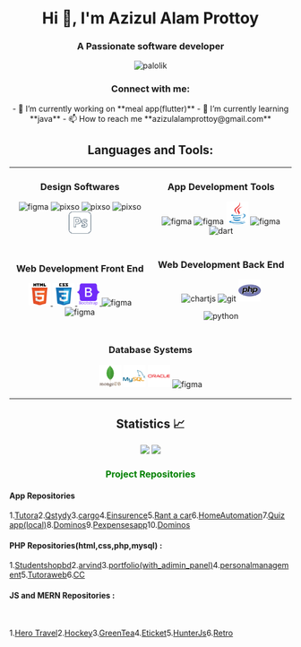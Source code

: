<h1 align="center">Hi 👋, I'm Azizul Alam Prottoy</h1>
<h3 align="center">A Passionate software developer</h3>
<p  align="center"> <img src="https://komarev.com/ghpvc/?username=palolik&label=Profile%20views&color=0e75b6&style=flat" alt="palolik" /> </p>
<h3 align="center">Connect with me:</h3>
<p align="center"> 
- 🔭 I’m currently working on **meal app(flutter)**
- 🌱 I’m currently learning **java**
- 📫 How to reach me **azizulalamprottoy@gmail.com**
</p>
<h2 align="center">Languages and Tools:</h2>
<table align="center"  width="100%">    
<tr><td  width="50%">
    <p   align="center">
    <h3  align="center">Design Softwares</h3>
    <div align="center">
    <a><img src="https://www.vectorlogo.zone/logos/figma/figma-icon.svg" alt="figma" width="40" height="40" /> </a>
    <a><img src="https://cms.pixso.net/images/download/px-logo.png" alt="pixso" width="40" height="40" /> </a>
    <a><img src="https://www.vectorlogo.zone/logos/adobe_illustrator/adobe_illustrator-icon.svg" alt="pixso" width="40" height="40" /> </a>
    <a><img src="https://seeklogo.com/images/A/adobe-xd-logo-64364E3A24-seeklogo.com.png" alt="pixso" width="40" height="40" /> </a>
  <a > <img src="https://raw.githubusercontent.com/devicons/devicon/master/icons/photoshop/photoshop-line.svg" alt="photoshop" width="40" height="40" /></a>            
</div>
</p>
</td><td  width="50%">
    <p   align="center">
    <h3 align="center">App Development Tools</h3>
    <div align="center">
    <a><img src="https://upload.wikimedia.org/wikipedia/commons/thumb/c/c1/Android_Studio_icon_%282023%29.svg/2048px-Android_Studio_icon_%282023%29.svg.png" alt="figma" width="40" height="40" /> </a>
    <a><img src="https://cdn.worldvectorlogo.com/logos/arduino-1.svg" alt="figma" width="40" height="40" /> </a>
    <a ><img src="https://raw.githubusercontent.com/devicons/devicon/master/icons/java/java-original.svg" alt="java" width="40" height="40" /> </a>
    <a><img src="https://www.vectorlogo.zone/logos/flutterio/flutterio-icon.svg" alt="figma" width="40" height="40" /> </a>
    <a><img src="https://www.vectorlogo.zone/logos/dartlang/dartlang-icon.svg" alt="dart" width="40" height="40" /> </a> 
</div>
</p>
</td></tr>
<tr><td  width="50%">
    <p   align="center">
    <h3 align="center">Web Development Front End</h3>
    <div align="center">
    <a href="https://www.w3.org/html/" target="_blank" rel="noreferrer"> <img src="https://raw.githubusercontent.com/devicons/devicon/master/icons/html5/html5-original-wordmark.svg" alt="html5" width="40" height="40" /> </a>
    <a href="https://www.w3schools.com/css/" target="_blank" rel="noreferrer"> <img src="https://raw.githubusercontent.com/devicons/devicon/master/icons/css3/css3-original-wordmark.svg" alt="css3" width="40" height="40" /> </a>
    <a href="https://getbootstrap.com" target="_blank" rel="noreferrer"> <img src="https://raw.githubusercontent.com/devicons/devicon/master/icons/bootstrap/bootstrap-plain-wordmark.svg" alt="bootstrap" width="40" height="40" /> </a>
    <a><img src="https://files.raycast.com/nwt9ncojkvwmjfkaada8upafvpnu" alt="figma" width="40" height="40" /> </a>
    <a><img src="https://avatars.githubusercontent.com/u/76870092?s=280&v=4" alt="figma" width="40" height="40" /> </a>
</div>
</p>
</td><td  width="50%">
    <p   align="center">
    <h3 align="center">Web Development Back End</h3>
    <div align="center">
    <a> <img src="https://www.chartjs.org/media/logo-title.svg" alt="chartjs" width="40" height="40" /> </a>
    <a> <img src="https://www.vectorlogo.zone/logos/git-scm/git-scm-icon.svg" alt="git" width="40" height="40" /> </a> 
    <a> <img src="https://raw.githubusercontent.com/devicons/devicon/master/icons/php/php-original.svg" alt="php" width="40" height="40" /> </a> 
 
   <a><img src="https://www.vhv.rs/dpng/f/456-4562295_library-of-javascript-icon-graphic-freeuse-png-files.png" alt="python" width="40" height="40" /> </a> 
</div>
</p>
</td></tr>
<tr ><td colspan="2"  width="100%">
<h3 align="center">Database Systems</h3>
<p   align="center">
<a > <img  src="https://raw.githubusercontent.com/devicons/devicon/master/icons/mongodb/mongodb-original-wordmark.svg"alt="mongodb" width="40" height="40" /> </a> 
<a > <img src="https://raw.githubusercontent.com/devicons/devicon/master/icons/mysql/mysql-original-wordmark.svg" alt="mysql" width="40" height="40" /> </a> 
<a > <img src="https://raw.githubusercontent.com/devicons/devicon/master/icons/oracle/oracle-original.svg" alt="oracle" width="40" height="40" /> </a> 
<a><img src="https://www.vectorlogo.zone/logos/firebase/firebase-icon.svg" alt="figma" width="40" height="40" /> </a>
</p>
</td></tr>
</table>
    <h2 align="center" >Statistics 📈 </h2>
    <p align="center"  width="100%">
        <img  src="https://github-readme-stats.vercel.app/api?username=palolik&show_icons=true&theme=tokyonight" />
        <img  src="https://github-readme-streak-stats.herokuapp.com/?user=palolik&show_icons=true&theme=tokyonight" />
    </p >
    <h3 align="center" style="color: green;">Project Repositories</h3>
    <h4>App Repositories</h4>
    <p>1.<a href="https://github.com/palolik/tutora-app.git" >Tutora</a>2.<a href="" >Qstydy</a>3.<a href="" >cargo</a>4.<a href="https://github.com/palolik/Einsurenceapp.git" >Einsurence</a>5.<a href="https://github.com/palolik/rentacar-app.git" >Rant a car</a>6.<a href="https://github.com/palolik/homeautomation.git" >HomeAutomation</a>7.<a href="https://github.com/palolik/quizapp.git">Quiz app(local)</a>8.<a href="https://github.com/palolik/domino.git">Dominos</a>9.<a href="https://github.com/palolik/Pexpenseapp.git">Pexpensesapp</a>10.<a href="https://github.com/palolik/domino.git">Dominos</a></p>
     <h4>PHP Repositories(html,css,php,mysql) :</h4>
    <p>1.<a href="" >Studentshopbd</a>2.<a href="" >arvind</a>3.<a href="" >portfolio(with_adimin_panel)</a>4.<a href="" >personalmanagement</a>5.<a href="" >Tutoraweb</a>6.<a href="" >CC</a></p>
    <h4>JS and MERN Repositories :</h4><br>
    <p>1.<a href="https://github.com/palolik/travelwebsite" >Hero Travel</a>2.<a href="https://github.com/palolik/hockey" >Hockey</a>3.<a href="https://github.com/palolik/green-tea" >GreenTea</a>4.<a href="https://github.com/palolik/eTicket" >Eticket</a>5.<a href="https://github.com/palolik/hunterjs" >HunterJs</a>6.<a href="https://github.com/palolik/Retro" >Retro</a></p>
